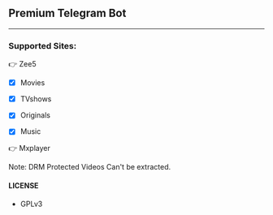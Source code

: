 ## Premium Telegram Bot
---

### Supported Sites:

👉 Zee5
   
  - [x] Movies

  - [x] TVshows

  - [x] Originals

  - [x] Music

👉 Mxplayer
  
   Note: DRM Protected Videos Can't be extracted.

#### LICENSE
- GPLv3
